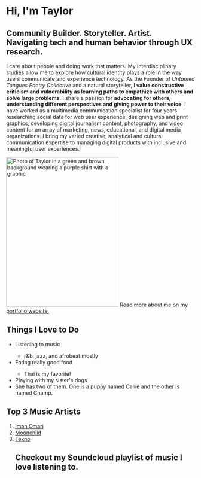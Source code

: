 <!DOCTYPE html>
<html>
  <head>
    <meta charset="utf-8">
  </head>
  <body>
  <h1> Hi, I'm Taylor</h1>
  <h2> Community Builder. Storyteller. Artist. <br>
        Navigating tech and human behavior through UX research. </h2>

  <p> I care about people and doing work that matters. My interdisciplinary studies allow me to explore how cultural identity plays a role in the way users communicate and experience technology. As the Founder of <em>Untamed Tongues Poetry Collective</em> and a natural storyteller, <strong>I value constructive criticism and vulnerability as learning paths to empathize with others and solve large problems</strong>. I share a passion for <strong>advocating for others, understanding different perspectives and giving power to their voice</strong>. I have worked as a multimedia communication specialist for four years researching social data for web user experience, designing web and print graphics, developing digital journalism content, photography, and video content for an array of marketing, news, educational, and digital media organizations. I bring my varied creative, analytical and cultural communication expertise to managing digital products with inclusive and meaningful user experiences. </p>
  <img src="https://taylorvinsonsite.files.wordpress.com/2018/11/final-edit.jpg?w=1090&h=1636" alt="Photo of Taylor in a green and brown background wearing a purple shirt with a graphic" title="Taylor Vinson" width="300" height="400"> </img>
  <a target="_blank" href="https://taylorvinson.com"> Read more about me on my portfolio website.</a>

<h2> Things I Love to Do</h2>
<p>
  <ul>
    <li> Listening to music</li>
        <ul> 
          <li>r&b, jazz, and afrobeat mostly</li>
        </ul>
    <li> Eating really good food </li>
        <ul>
          <li> Thai is my favorite!</li>
        </ul>
    <li> Playing with my sister's dogs </li>
        <li> She has two of them. One is a puppy named Callie and the other is named Champ. </li>
      </ul>
    
  </ul>

  <h2> Top 3 Music Artists </h2>
  <ol>
    <li> <a target="_blank" href="https://www.youtube.com/channel/UCvw92GAcjTITa_FsWs_CGzQ"> Iman Omari </a> </li>
    <li> <a target="_blank" href="https://www.youtube.com/user/thisismoonchild"> Moonchild </a> </li>
    <li> <a target=" _blank" href="https://www.youtube.com/channel/UCRlrYo_vSr5OvfvrxliE3Pg"> Tekno </a> </li> 
<h2> Checkout my Soundcloud playlist of music I love listening to.</h2>

</body>
</html>
